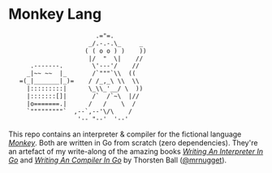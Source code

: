 # Monkey Lang

```txt
                        .="=.
                      _/.-.-.\_     _
                     ( ( o o ) )    ))
                      |/  "  \|    //
      .-------.        \'---'/    //
     _|~~ ~~  |_       /`"""`\\  ((
   =(_|_______|_)=    / /_,_\ \\  \\
     |:::::::::|      \_\\_'__/ \  ))
     |:::::::[]|       /`  /`~\  |//
     |o=======.|      /   /    \  /
     `"""""""""`  ,--`,--'\/\    /
                   '-- "--'  '--'
```

This repo contains an interpreter & compiler for the fictional language _[Monkey](https://monkeylang.org/)_. Both are written in Go from scratch (zero dependencies).
They're an artefact of my write-along of the amazing books _[Writing An Interpreter In Go](https://interpreterbook.com/)_ and _[Writing An Compiler In Go](https://compilerbook.com/)_ by Thorsten Ball ([@mrnugget](https://github.com/mrnugget)).
